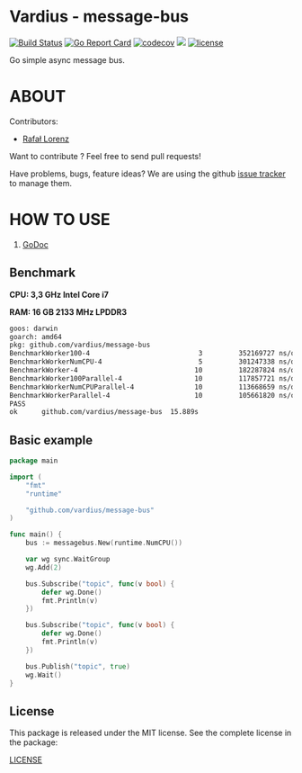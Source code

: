 Vardius - message-bus
================
[![Build Status](https://travis-ci.org/vardius/message-bus.svg?branch=master)](https://travis-ci.org/vardius/message-bus)
[![Go Report Card](https://goreportcard.com/badge/github.com/vardius/message-bus)](https://goreportcard.com/report/github.com/vardius/message-bus)
[![codecov](https://codecov.io/gh/vardius/message-bus/branch/master/graph/badge.svg)](https://codecov.io/gh/vardius/message-bus)
[![](https://godoc.org/github.com/vardius/message-bus?status.svg)](http://godoc.org/github.com/vardius/message-bus)
[![license](https://img.shields.io/github/license/mashape/apistatus.svg)](https://github.com/vardius/message-bus/blob/master/LICENSE.md)

Go simple async message bus.

ABOUT
==================================================
Contributors:

* [Rafał Lorenz](http://rafallorenz.com)

Want to contribute ? Feel free to send pull requests!

Have problems, bugs, feature ideas?
We are using the github [issue tracker](https://github.com/vardius/message-bus/issues) to manage them.

HOW TO USE
==================================================

1. [GoDoc](http://godoc.org/github.com/vardius/message-bus)

## Benchmark
**CPU: 3,3 GHz Intel Core i7**

**RAM: 16 GB 2133 MHz LPDDR3**
```bash
goos: darwin
goarch: amd64
pkg: github.com/vardius/message-bus
BenchmarkWorker100-4                           3         352169727 ns/op
BenchmarkWorkerNumCPU-4                        5         301247338 ns/op
BenchmarkWorker-4                             10         182287824 ns/op
BenchmarkWorker100Parallel-4                  10         117857721 ns/op
BenchmarkWorkerNumCPUParallel-4               10         113668659 ns/op
BenchmarkWorkerParallel-4                     10         105661820 ns/op
PASS
ok      github.com/vardius/message-bus  15.889s
```

## Basic example
```go
package main

import (
    "fmt"
	"runtime"

    "github.com/vardius/message-bus"
)

func main() {
    bus := messagebus.New(runtime.NumCPU())

    var wg sync.WaitGroup
    wg.Add(2)

    bus.Subscribe("topic", func(v bool) {
        defer wg.Done()
        fmt.Println(v)
    })

    bus.Subscribe("topic", func(v bool) {
        defer wg.Done()
        fmt.Println(v)
    })

    bus.Publish("topic", true)
    wg.Wait()
}
```

License
-------

This package is released under the MIT license. See the complete license in the package:

[LICENSE](LICENSE.md)
